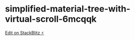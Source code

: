 # simplified-material-tree-with-virtual-scroll-6mcqqk

[Edit on StackBlitz ⚡️](https://stackblitz.com/edit/simplified-material-tree-with-virtual-scroll-6mcqqk)